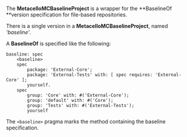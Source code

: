 The **MetacelloMCBaselineProject**  is a wrapper for the **BaselineOf **version specification for file-based repositories.

There is a single version in a **MetacelloMCBaselineProject**, named *'baseline'*.

A **BaselineOf** is specified like the following:

```Smalltalk
baseline: spec
    <baseline>
    spec
        package: 'External-Core';
        package: 'External-Tests' with: [ spec requires: 'External-Core' ];
        yourself.
    spec
        group: 'Core' with: #('External-Core');
        group: 'default' with: #('Core');
        group: 'Tests' with: #('External-Tests');
        yourself
```

The `<baseline>` pragma marks the method containing the baseline specification.